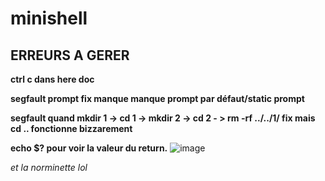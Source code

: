 # minishell

## ERREURS A GERER

**ctrl c dans here doc**

**segfault prompt fix manque manque prompt par défaut/static prompt**

**segfault quand mkdir 1 -> cd 1 -> mkdir 2 -> cd 2 - > rm -rf ../../1/ fix mais cd .. fonctionne bizzarement**

**echo $? pour voir la valeur du return.**
![image](https://cdn.discordapp.com/attachments/856902451403423745/969613000052994068/unknown.png)

_et la norminette lol_
